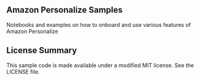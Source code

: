 ## Amazon Personalize Samples

Notebooks and examples on how to onboard and use various features of Amazon Personalize

## License Summary

This sample code is made available under a modified MIT license. See the LICENSE file.
